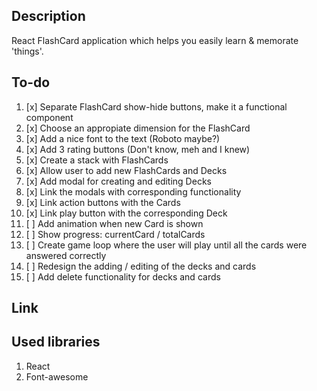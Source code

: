 ## Description
React FlashCard application which helps you easily learn & memorate 'things'.

## To-do
1. [x] Separate FlashCard show-hide buttons, make it a functional component
2. [x] Choose an appropiate dimension for the FlashCard
3. [x] Add a nice font to the text (Roboto maybe?)
4. [x] Add 3 rating buttons (Don't know, meh and I knew)
5. [x] Create a stack with FlashCards
6. [x] Allow user to add new FlashCards and Decks
7. [x] Add modal for creating and editing Decks
8. [x] Link the modals with corresponding functionality
9. [x] Link action buttons with the Cards 
10. [x] Link play button with the corresponding Deck
11. [ ] Add animation when new Card is shown
12. [ ] Show progress: currentCard / totalCards
13. [ ] Create game loop where the user will play until all the cards were answered correctly
14. [ ] Redesign the adding / editing of the decks and cards
15. [ ] Add delete functionality for decks and cards

## Link

## Used libraries
1. React
2. Font-awesome